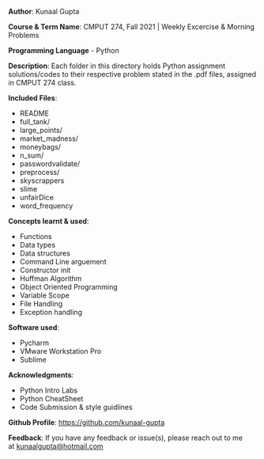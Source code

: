 **Author**: Kunaal Gupta

**Course & Term Name**: CMPUT 274, Fall 2021 | Weekly Excercise & Morning Problems

**Programming Language** - Python

**Description**: Each folder in this directory holds Python assignment solutions/codes to their respective problem stated in the .pdf files, assigned in CMPUT 274 class.  

**Included Files**: 
 * README
 * full_tank/
 * large_points/
 * market_madness/
 * moneybags/
 * n_sum/
 * passwordvalidate/
 * preprocess/
 * skyscrappers
 * slime
 * unfairDice
 * word_frequency

**Concepts learnt & used**: 
 * Functions
 * Data types
 * Data structures
 * Command Line arguement
 * Constructor init
 * Huffman Algorithm
 * Object Oriented Programming
 * Variable Scope
 * File Handling
 * Exception handling 

**Software used**: 
 * Pycharm  
 * VMware Workstation Pro
 * Sublime             

**Acknowledgments**: 
 * Python Intro Labs
 * Python CheatSheet
 * Code Submission & style guidlines

**Github Profile**: https://github.com/kunaal-gupta

**Feedback**: If you have any feedback or issue(s), please reach out to me at kunaalgupta@hotmail.com



